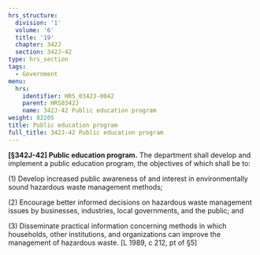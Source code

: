```yaml
---
hrs_structure:
  division: '1'
  volume: '6'
  title: '19'
  chapter: 342J
  section: 342J-42
type: hrs_section
tags:
  - Government
menu:
  hrs:
    identifier: HRS_0342J-0042
    parent: HRS0342J
    name: 342J-42 Public education program
weight: 82205
title: Public education program
full_title: 342J-42 Public education program
---
```

**[§342J-42] Public education program.** The department shall develop and implement a public education program, the objectives of which shall be to:

(1) Develop increased public awareness of and interest in environmentally sound hazardous waste management methods;

(2) Encourage better informed decisions on hazardous waste management issues by businesses, industries, local governments, and the public; and

(3) Disseminate practical information concerning methods in which households, other institutions, and organizations can improve the management of hazardous waste. [L 1989, c 212, pt of §5]